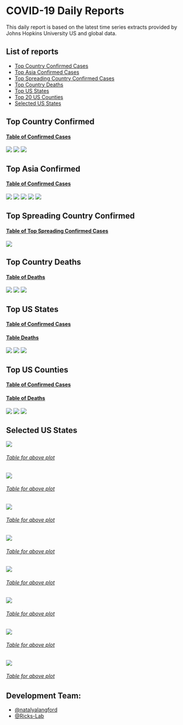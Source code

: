 # COVID-19 Daily Reports
This daily report is based on the latest time series extracts provided by Johns Hopkins University US and
global data.

## List of reports
 - [Top Country Confirmed Cases](#top-country-confirmed)
 - [Top Asia Confirmed Cases](#top-asia-confirmed)
 - [Top Spreading Country Confirmed Cases](#top-spreading-country-confirmed)
 - [Top Country Deaths](#top-country-deaths)
 - [Top US States](#top-us-states)
 - [Top 20 US Counties](#top-us-counties)
 - [Selected US States](#selected-us-states)


## Top Country Confirmed
#### [Table of Confirmed Cases](confirmed_country_global_log.txt)
![](confirmed_country_global_new-total.png)
![](confirmed_country_global_trajectory.png)
![](confirmed_country_global_rdtd.png)

## Top Asia Confirmed
#### [Table of Confirmed Cases](include_confirmed_country_global_new-total.txt)
![](include_confirmed_country_global_new-total.png)
![](include_confirmed_country_global_trajectory.png)
![](include_confirmed_country_global_rdtd.png)
![](include_deaths_country_global_new-total.png)
![](include_deaths_country_global_trajectory.png)

## Top Spreading Country Confirmed
#### [Table of Top Spreading Confirmed Cases](confirmed_country_global_w-new-total.txt)
![](confirmed_country_global_w-new-total.png)

## Top Country Deaths
#### [Table of Deaths](deaths_country_global_log.txt)
![](deaths_country_global_new-total.png)
![](deaths_country_global_trajectory.png)
![](deaths_country_global_rdtd.png)

## Top US States
#### [Table of Confirmed Cases](confirmed_state_US_log.txt)
#### [Table Deaths](deaths_state_US_log.txt)
![](confirmed_state_US_new-total.png)
![](confirmed_state_US_trajectory.png)
![](confirmed_state_US_rdtd.png)

## Top US Counties
#### [Table of Confirmed Cases](confirmed_county-state_US_log.txt)
#### [Table of Deaths](deaths_county-state_US_log.txt)
![](confirmed_county-state_US_new-total.png)
![](confirmed_county-state_US_trajectory.png)
![](confirmed_county-state_US_rdtd.png)

## Selected US States
![](confirmed_county_NY_new-total.png)
###### [Table for above plot](confirmed_county_NY_new-total.txt)
![](confirmed_county_CA_new-total.png)
###### [Table for above plot](confirmed_county_CA_new-total.txt)
![](confirmed_county_TX_new-total.png)
###### [Table for above plot](confirmed_county_TX_new-total.txt)
![](confirmed_county_FL_new-total.png)
###### [Table for above plot](confirmed_county_FL_new-total.txt)
![](confirmed_county_AZ_new-total.png)
###### [Table for above plot](confirmed_county_AZ_new-total.txt)
![](confirmed_county_OR_new-total.png)
###### [Table for above plot](confirmed_county_OR_new-total.txt)
![](confirmed_county_WA_new-total.png)
###### [Table for above plot](confirmed_county_WA_new-total.txt)
![](confirmed_county_IL_new-total.png)
###### [Table for above plot](confirmed_county_IL_new-total.txt)

## Development Team:
* [@natalyalangford](https://github.com/natalyalangford)
* [@Ricks-Lab](https://github.com/Ricks-Lab)
